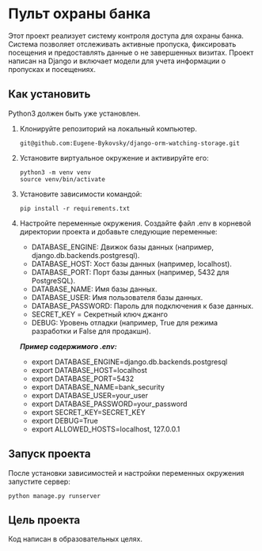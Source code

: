# Пульт охраны банка

Этот проект реализует систему контроля доступа для охраны банка. Система позволяет отслеживать активные пропуска, фиксировать посещения и предоставлять данные о не завершенных визитах. Проект написан на Django и включает модели для учета информации о пропусках и посещениях.

## Как установить

Python3 должен быть уже установлен. 

1. Клонируйте репозиторий на локальный компьютер.

   ```
   git@github.com:Eugene-Bykovsky/django-orm-watching-storage.git
   ```

2. Установите виртуальное окружение и активируйте его: 

    ```
    python3 -m venv venv  
    source venv/bin/activate  
    ```

3. Установите зависимости командой:
    
    ```
    pip install -r requirements.txt
    ```

4. Настройте переменные окружения. Создайте файл .env в корневой директории проекта и добавьте следующие переменные:

   * DATABASE_ENGINE: Движок базы данных (например, django.db.backends.postgresql).
   * DATABASE_HOST: Хост базы данных (например, localhost).
   * DATABASE_PORT: Порт базы данных (например, 5432 для PostgreSQL).
   * DATABASE_NAME: Имя базы данных.
   * DATABASE_USER: Имя пользователя базы данных.
   * DATABASE_PASSWORD: Пароль для подключения к базе данных.
   * SECRET_KEY = Секретный ключ джанго
   * DEBUG: Уровень отладки (например, True для режима разработки и False для продакшн).
   
   _**Пример содержимого .env:**_

   * export DATABASE_ENGINE=django.db.backends.postgresql
   * export DATABASE_HOST=localhost
   * export DATABASE_PORT=5432
   * export DATABASE_NAME=bank_security
   * export DATABASE_USER=your_user
   * export DATABASE_PASSWORD=your_password
   * export SECRET_KEY=SECRET_KEY
   * export DEBUG=True
   * export ALLOWED_HOSTS=localhost, 127.0.0.1

## Запуск проекта  
После установки зависимостей и настройки переменных окружения запустите сервер:

   ```
   python manage.py runserver
   ```

## Цель проекта

Код написан в образовательных целях.